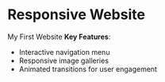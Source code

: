 # Responsive Website
My First Website
**Key Features**:
- Interactive navigation menu
- Responsive image galleries
- Animated transitions for user engagement
